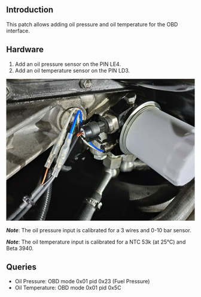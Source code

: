 ## Introduction

This patch allows adding oil pressure and oil temperature for the OBD interface.

## Hardware

 1. Add an oil pressure sensor on the PIN LE4.
 2. Add an oil temperature sensor on the PIN LD3.

![alt text](../../../documentation/Usage/obdoil/oncar.jpg "Mounted on the car")

***Note***: The oil pressure input is calibrated for a 3 wires and 0-10 bar
sensor.

***Note***: The oil temperature input is calibrated for a NTC 53k (at 25°C) and Beta 3940.

## Queries

 - Oil Pressure: OBD mode 0x01 pid 0x23 (Fuel Pressure)
 - Oil Temperature: OBD mode 0x01 pid 0x5C
